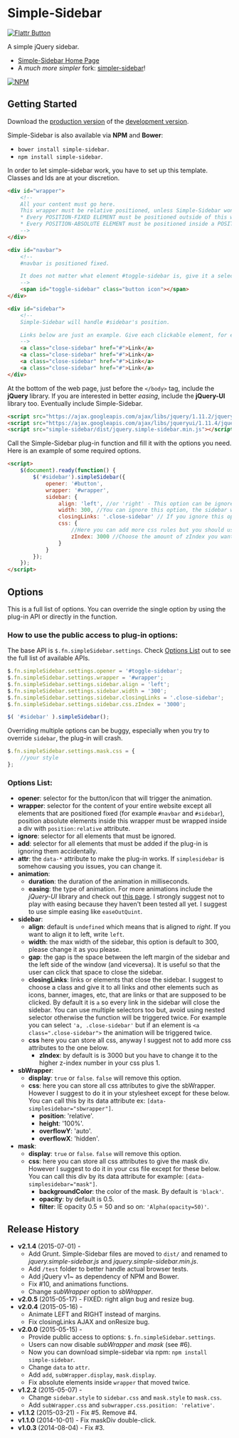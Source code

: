 # Simple-Sidebar
[![Flattr Button](https://button.flattr.com/flattr-badge-large.png)](https://flattr.com/submit/auto?user_id=dcdeiv&url=https%3A%2F%2Fgithub.com%2Fdcdeiv%2Fsimple-sidebar)

A simple jQuery sidebar.

* [Simple-Sidebar Home Page](http://dcdeiv.github.io/simple-sidebar)
* A *much more simpler* fork: [simpler-sidebar](http://www.github.com/dcdeiv/simpler-sidebar)!

[![NPM](https://nodei.co/npm/simple-sidebar.png)](https://nodei.co/npm/simple-sidebar/)

## Getting Started
Download the [production version][min] of the [development version][max].

[min]: https://raw.github.com/dcdeiv/simple-sidebar/master/dist/simple-sidebar.min.js
[max]: https://raw.github.com/dcdeiv/simple-sidebar/master/dist/simple-sidebar.js

Simple-Sidebar is also available via **NPM** and **Bower**:

* `bower install simple-sidebar`.
* `npm install simple-sidebar`.

In order to let simple-sidebar work, you have to set up this template. Classes and Ids are at your discretion.

```html
<div id="wrapper">
	<!--
	All your content must go here.
	This wrapper must be relative positioned, unless Simple-Sidebar won't work properely.
	* Every POSITION-FIXED ELEMENT must be positioned outside of this wrapper.
	* Every POSITION-ABSOLUTE ELEMENT must be positioned inside a POSITION-RELATIVE div.
	-->
</div>

<div id="navbar">
	<!--
	#navbar is positioned fixed.

	It does not matter what element #toggle-sidebar is, give it a selector (in this example #toggle-sidebar).
	-->
	<span id="toggle-sidebar" class="button icon"></span>
</div>

<div id="sidebar">
	<!--
	Simple-Sidebar will handle #sidebar's position.

	Links below are just an example. Give each clickable element, for example links, a class to trigger the closing animation.
	-->
	<a class="close-sidebar" href="#">Link</a>
	<a class="close-sidebar" href="#">Link</a>
	<a class="close-sidebar" href="#">Link</a>
	<a class="close-sidebar" href="#">Link</a>
</div>
```

At the bottom of the web page, just before the `</body>` tag, include the **jQuery** library. If you are interested in better *easing*, include the **jQuery-UI** library too. Eventually include Simple-Sidebar.

```html
<script src="https://ajax.googleapis.com/ajax/libs/jquery/1.11.2/jquery.min.js"></script>
<script src="https://ajax.googleapis.com/ajax/libs/jqueryui/1.11.4/jquery-ui.min.js"></script>
<script src="simple-sidebar/dist/jquery.simple-sidebar.min.js"></script>
```

Call the Simple-Sidebar plug-in function and fill it with the options you need. Here is an example of some required options.

```html
<script>
	$(document).ready(function() {
		$('#sidebar').simpleSidebar({
			opener: '#button',
	        wrapper: '#wrapper',
	        sidebar: {
	            align: 'left', //or 'right' - This option can be ignored, the sidebar will automatically align to right.
	            width: 300, //You can ignore this option, the sidebar will automatically size itself to 300px.
	            closingLinks: '.close-sidebar' // If you ignore this option, the plug-in will look for all links and this can be buggy. Choose a class for every object inside the sidebar that once clicked will close the sidebar.
	            css: {
	                //Here you can add more css rules but you should use your own stylesheet.
	                zIndex: 3000 //Choose the amount of zIndex you want. It must be the higher zIndex number.
	            }
        	}
		});
	});
</script>
```

## Options
This is a full list of options.
You can override the single option by using the plug-in API or directly in the function.

### How to use the public access to plug-in options:
The base API is `$.fn.simpleSidebar.settings`. Check [Options List](#options-list) out to see the full list of available APIs.

```javascript
$.fn.simpleSidebar.settings.opener = '#toggle-sidebar';
$.fn.simpleSidebar.settings.wrapper = '#wrapper';
$.fn.simpleSidebar.settings.sidebar.align = 'left';
$.fn.simpleSidebar.settings.sidebar.width = '300';
$.fn.simpleSidebar.settings.sidebar.closingLinks = '.close-sidebar';
$.fn.simpleSidebar.settings.sidebar.css.zIndex = '3000';

$( '#sidebar' ).simpleSidebar();
```

Overriding multiple options can be buggy, especially when you try to override `sidebar`, the plug-in will crash.

```javascript
$.fn.simpleSidebar.settings.mask.css = {
	//your style
};
```

### Options List:
* **opener**: selector for the button/icon that will trigger the animation.
* **wrapper**: selector for the content of your entire website except all elements that are positioned fixed (for example `#navbar` and `#sidebar`), position absolute elements inside this wrapper must be wrapped inside a div with `position:relative` attribute.
* **ignore**: selector for all elements that must be ignored.
* **add**: selector for all elements that must be added if the plug-in is ignoring them accidentally.
* **attr**: the `data-*` attribute to make the plug-in works. If `simplesidebar` is somehow causing you issues, you can change it.
* **animation**:
  * **duration**: the duration of the animation in milliseconds.
  * **easing**: the type of animation. For more animations include the *jQuery-UI* library and check out [this page](https://jqueryui.com/easing/). I strongly suggest not to play with easing because they haven't been tested all yet. I suggest to use simple easing like `easeOutQuint`.
* **sidebar**:
  * **align**: default is `undefined` which means that is aligned to *right*. If you want to align it to left, write `left`.
  * **width**: the max width of the sidebar, this option is default to 300, please change it as you please.
  * **gap**: the gap is the space between the left margin of the sidebar and the left side of the window (and viceversa). It is useful so that the user can click that space to close the sidebar.
  * **closingLinks**: links or elements that close the sidebar. I suggest to choose a class and give it to all links and other elements such as icons, banner, images, etc, that are links or that are supposed to be clicked. By default it is `a` so every link in the sidebar will close the sidebar. You can use multiple selectors too but, avoid using nested selector otherwise the function will be triggered twice. For example you can select `'a, .close-sidebar'` but if an element is `<a class=".close-sidebar">` the animation will be triggered twice.
  * **css** here you can store all css, anyway I suggest not to add more css attributes to the one below.
    * **zIndex**: by default is is 3000 but you have to change it to the higher z-index number in your css plus 1.
* **sbWrapper**:
  * **display**: `true` or `false`. `false` will remove this option.
  * **css**: here you can store all css attributes to give the sbWrapper. However I suggest to do it in your stylesheet except for these below. You can call this by its data attribute ex: `[data-simplesidebar="sbwrapper"]`.
    * **position**: 'relative'.
    * **height**: '100%'.
    * **overflowY**: 'auto'.
    * **overflowX**: 'hidden'.
* **mask**:
  * **display**: `true` or `false`. `false` will remove this option.
  * **css**: here you can store all css attributes to give the mask div. However I suggest to do it in your css file except for these below. You can call this div by its data attribute for example: `[data-simplesidebar="mask"]`.
    * **backgroundColor**: the color of the mask. By default is `'black'`.
    * **opacity**: by default is 0.5.
    * **filter**: IE opacity 0.5 = 50 and so on: `'Alpha(opacity=50)'`.

## Release History

* **v2.1.4** (2015-07-01) -
  * Add Grunt. Simple-Sidebar files are moved to `dist/` and renamed to *jquery.simple-sidebar.js* and *jquery.simple-sidebar.min.js*.
  * Add `/test` folder to better handle actual browser tests.
  * Add jQuery v1~ as dependency of NPM and Bower.
  * Fix #10, and animations functions.
  * Change *subWrapper* option to *sbWrapper*.
* **v2.0.5** (2015-05-17) - FIXED: right align bug and resize bug.
* **v2.0.4** (2015-05-16) -
  * Animate LEFT and RIGHT instead of margins.
  * Fix closingLinks AJAX and onResize bug.
* **v2.0.0** (2015-05-15) -
  * Provide public access to options: `$.fn.simpleSidebar.settings`.
  * Users can now disable *subWrapper* and *mask* (see #6).
  * Now you can download simple-sidebar via npm: `npm install simple-sidebar`.
  * Change `data` to `attr`.
  * Add `add`, `subWrapper.display`, `mask.display`.
  * Fix absolute elements inside `wrapper` that moved twice.
* **v1.2.2** (2015-05-07) -
  * Change `sidebar.style` to `sidebar.css` and `mask.style` to `mask.css`.
  * Add `subWrapper.css` and `subwrapper.css.position: 'relative'`.
* **v1.1.2** (2015-03-21) - Fix #5. Remove #4.
* **v1.1.0** (2014-10-01) - Fix maskDiv double-click.
* **v1.0.3** (2014-08-04) - Fix #3.
